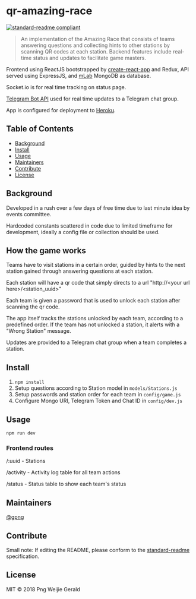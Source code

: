# qr-amazing-race

[![standard-readme compliant](https://img.shields.io/badge/standard--readme-OK-green.svg?style=flat-square)](https://github.com/RichardLitt/standard-readme)

> An implementation of the Amazing Race that consists of teams answering questions and collecting hints to other stations by scanning QR codes at each station. Backend features include real-time status and updates to facilitate game masters.

Frontend using ReactJS bootstrapped by [create-react-app](https://github.com/facebook/create-react-app) and Redux, API served using ExpressJS, and [mLab](https://mlab.com/) MongoDB as database.

Socket.io is for real time tracking on status page.

[Telegram Bot API](https://core.telegram.org/bots/api) used for real time updates to a Telegram chat group.

App is configured for deployment to [Heroku](https://core.telegram.org/bots/api).

## Table of Contents

* [Background](#background)
* [Install](#install)
* [Usage](#usage)
* [Maintainers](#maintainers)
* [Contribute](#contribute)
* [License](#license)

## Background

Developed in a rush over a few days of free time due to last minute idea by events committee.

Hardcoded constants scattered in code due to limited timeframe for development, ideally a config file or collection should be used.

## How the game works

Teams have to visit stations in a certain order, guided by hints to the next station gained through answering questions at each station.

Each station will have a qr code that simply directs to a url "http://\<your url here\>/\<station_uuid\>"

Each team is given a password that is used to unlock each station after scanning the qr code.

The app itself tracks the stations unlocked by each team, according to a predefined order. If the team has not unlocked a station, it alerts with a "Wrong Station" message.

Updates are provided to a Telegram chat group when a team completes a station.

## Install

1.  `npm install`
2.  Setup questions according to Station model in `models/Stations.js`
3.  Setup passwords and station order for each team in `config/game.js`
4.  Configure Mongo URI, Telegram Token and Chat ID in `config/dev.js`

## Usage

```
npm run dev
```

### Frontend routes

/:uuid - Stations

/activity - Activity log table for all team actions

/status - Status table to show each team's status

## Maintainers

[@gpng](https://github.com/gpng)

## Contribute

Small note: If editing the README, please conform to the [standard-readme](https://github.com/RichardLitt/standard-readme) specification.

## License

MIT © 2018 Png Weijie Gerald
